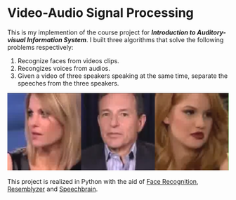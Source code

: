 # Video-Audio Signal Processing

This is my implemention of the course project for **_Introduction to Auditory-visual Information System_**. I built three algorithms that solve the following problems respectively:

1. Recognize faces from videos clips.
2. Recongizes voices from audios.
3. Given a video of three speakers speaking at the same time, separate the speeches from the three speakers.

<div align=center><img src="./vasp_demo.png" width=660><img/></div>

This project is realized in Python with the aid of [Face Recognition](https://github.com/ageitgey/face_recognition), [Resemblyzer](https://github.com/resemble-ai/Resemblyzer) and [Speechbrain](https://github.com/speechbrain/speechbrain).
